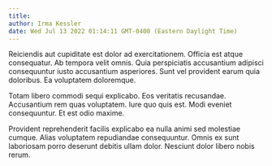 ```yaml
---
title: 
author: Irma Kessler
date: Wed Jul 13 2022 01:14:11 GMT-0400 (Eastern Daylight Time)
---
```

Reiciendis aut cupiditate est dolor ad exercitationem. Officia est atque consequatur. Ab tempora velit omnis. Quia perspiciatis accusantium adipisci consequuntur iusto accusantium asperiores. Sunt vel provident earum quia doloribus. Ea voluptatem doloremque.

 Totam libero commodi sequi explicabo. Eos veritatis recusandae. Accusantium rem quas voluptatem. Iure quo quis est. Modi eveniet consequuntur. Et est odio maxime.

 Provident reprehenderit facilis explicabo ea nulla animi sed molestiae cumque. Alias voluptatem repudiandae consequuntur. Omnis ex sunt laboriosam porro deserunt debitis ullam dolor. Nesciunt dolor libero nobis rerum.